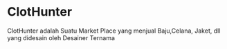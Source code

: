 # ClotHunter
ClotHunter adalah Suatu Market Place yang menjual Baju,Celana, Jaket, dll yang didesain oleh Desainer Ternama
